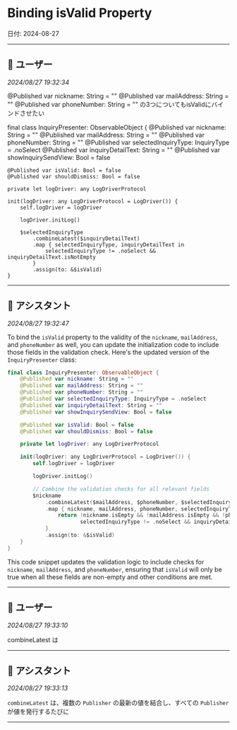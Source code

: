 # Binding isValid Property

日付: 2024-08-27

---

## 👤 ユーザー
*2024/08/27 19:32:34*

@Published var nickname: String = ""
    @Published var mailAddress: String = ""
    @Published var phoneNumber: String = ""
の3つについてもisValidにバインドさせたい

final class InquiryPresenter: ObservableObject {
    @Published var nickname: String = ""
    @Published var mailAddress: String = ""
    @Published var phoneNumber: String = ""
    @Published var selectedInquiryType: InquiryType = .noSelect
    @Published var inquiryDetailText: String = ""
    @Published var showInquirySendView: Bool = false

    @Published var isValid: Bool = false
    @Published var shouldDismiss: Bool = false

    private let logDriver: any LogDriverProtocol

    init(logDriver: any LogDriverProtocol = LogDriver()) {
        self.logDriver = logDriver

        logDriver.initLog()

        $selectedInquiryType
            .combineLatest($inquiryDetailText)
            .map { selectedInquiryType, inquiryDetailText in
                selectedInquiryType != .noSelect && inquiryDetailText.isNotEmpty
            }
            .assign(to: &$isValid)
    }

---

## 🤖 アシスタント
*2024/08/27 19:32:47*

To bind the `isValid` property to the validity of the `nickname`, `mailAddress`, and `phoneNumber` as well, you can update the initialization code to include those fields in the validation check. Here's the updated version of the `InquiryPresenter` class:

```swift
final class InquiryPresenter: ObservableObject {
    @Published var nickname: String = ""
    @Published var mailAddress: String = ""
    @Published var phoneNumber: String = ""
    @Published var selectedInquiryType: InquiryType = .noSelect
    @Published var inquiryDetailText: String = ""
    @Published var showInquirySendView: Bool = false

    @Published var isValid: Bool = false
    @Published var shouldDismiss: Bool = false

    private let logDriver: any LogDriverProtocol

    init(logDriver: any LogDriverProtocol = LogDriver()) {
        self.logDriver = logDriver

        logDriver.initLog()

        // Combine the validation checks for all relevant fields
        $nickname
            .combineLatest($mailAddress, $phoneNumber, $selectedInquiryType, $inquiryDetailText)
            .map { nickname, mailAddress, phoneNumber, selectedInquiryType, inquiryDetailText in
                return !nickname.isEmpty && !mailAddress.isEmpty && !phoneNumber.isEmpty &&
                       selectedInquiryType != .noSelect && inquiryDetailText.isNotEmpty
            }
            .assign(to: &$isValid)
    }
}
```

This code snippet updates the validation logic to include checks for `nickname`, `mailAddress`, and `phoneNumber`, ensuring that `isValid` will only be true when all these fields are non-empty and other conditions are met.

---

## 👤 ユーザー
*2024/08/27 19:33:10*

combineLatest は

---

## 🤖 アシスタント
*2024/08/27 19:33:13*

`combineLatest` は、複数の `Publisher` の最新の値を結合し、すべての `Publisher` が値を発行するたびに

---
